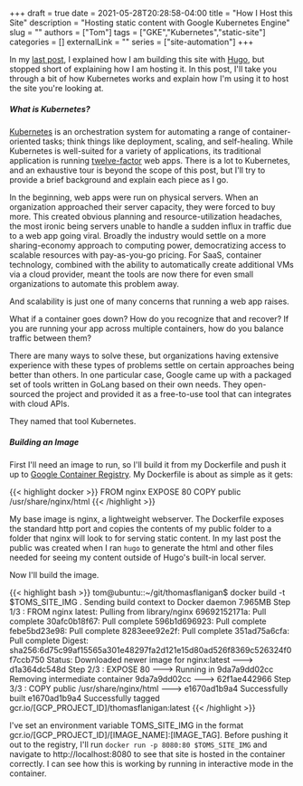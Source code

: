 +++ 
draft = true
date = 2021-05-28T20:28:58-04:00
title = "How I Host this Site"
description = "Hosting static content with Google Kubernetes Engine"
slug = ""
authors = ["Tom"]
tags = ["GKE","Kubernetes","static-site"]
categories = []
externalLink = ""
series = ["site-automation"]
+++

In my [last post](/posts/building-with-hugo/), I explained how I am building this site with [Hugo](https://gohugo.io/), but stopped short of explaining how I am hosting it.
In this post, I'll take you through a bit of how Kubernetes works and explain how I'm using it to host the site you're looking at.

##### What is Kubernetes?

[Kubernetes](https://kubernetes.io/) is an orchestration system for automating a range of container-oriented tasks; think things like deployment, scaling, and self-healing.
While Kubernetes is well-suited for a variety of applications, its traditional application is running [twelve-factor](https://12factor.net/) web apps.
There is a lot to Kubernetes, and an exhaustive tour is beyond the scope of this post, but I'll try to provide a brief background and explain each piece as I go.

In the beginning, web apps were run on physical servers.
When an organization approached their server capacity, they were forced to buy more.
This created obvious planning and resource-utilization headaches, the most ironic being servers unable to handle a sudden influx in traffic due to a web app going viral.
Broadly the industry would settle on a more sharing-economy approach to computing power, democratizing access to scalable resources with pay-as-you-go pricing.
For SaaS, container technology, combined with the ability to automatically create additional VMs via a cloud provider, meant the tools are now there for even small organizations to automate this problem away.

And scalability is just one of many concerns that running a web app raises.

What if a container goes down? 
How do you recognize that and recover? 
If you are running your app across multiple containers, how do you balance traffic between them?

There are many ways to solve these, but organizations having extensive experience with these types of problems settle on certain approaches being better than others.
In one particular case, Google came up with a packaged set of tools written in GoLang based on their own needs. 
They open-sourced the project and provided it as a free-to-use tool that can integrates with cloud APIs.

They named that tool Kubernetes.

##### Building an Image

First I'll need an image to run, so I'll build it from my Dockerfile and push it up to [Google Container Registry](https://cloud.google.com/container-registry).
My Dockerfile is about as simple as it gets:

{{< highlight docker >}}
FROM nginx
EXPOSE 80
COPY public /usr/share/nginx/html
{{< /highlight >}}

My base image is nginx, a lightweight webserver.
The Dockerfile exposes the standard http port and copies the contents of my public folder to a folder that nginx will look to for serving static content.
In my last post the public was created when I ran ```hugo``` to generate the html and other files needed for seeing my content outside of Hugo's built-in local server.

Now I'll build the image.

{{< highlight bash >}}
tom@ubuntu::~/git/thomasflanigan$ docker build -t $TOMS_SITE_IMG .
Sending build context to Docker daemon  7.965MB
Step 1/3 : FROM nginx
latest: Pulling from library/nginx
69692152171a: Pull complete
30afc0b18f67: Pull complete
596b1d696923: Pull complete
febe5bd23e98: Pull complete
8283eee92e2f: Pull complete
351ad75a6cfa: Pull complete
Digest: sha256:6d75c99af15565a301e48297fa2d121e15d80ad526f8369c526324f0f7ccb750
Status: Downloaded newer image for nginx:latest
---> d1a364dc548d
Step 2/3 : EXPOSE 80
---> Running in 9da7a9dd02cc
Removing intermediate container 9da7a9dd02cc
---> 62f1ae442966
Step 3/3 : COPY public /usr/share/nginx/html
---> e1670ad1b9a4
Successfully built e1670ad1b9a4
Successfully tagged gcr.io/[GCP_PROJECT_ID]/thomasflanigan:latest
{{< /highlight >}}

I've set an environment variable TOMS_SITE_IMG in the format gcr.io/[GCP_PROJECT_ID]/[IMAGE_NAME]:[IMAGE_TAG].
Before pushing it out to the registry, I'll run ```docker run -p 8080:80 $TOMS_SITE_IMG``` and navigate to http://localhost:8080 to see that site is hosted in the container correctly.
I can see how this is working by running in interactive mode in the container.


